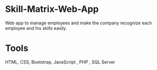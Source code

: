 # Skill-Matrix-Web-App 
Web app to manage employees and make the company recognize each employee 
and his skills easily.

# Tools 
HTML, CSS, Bootstrap, JavaScript , PHP , SQL Server
